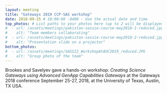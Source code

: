 ```yaml
---
layout: meeting
title: "Gateways 2019 CCP-SAS workshop"
date: 2018-09-25 # 10:00:00 -0400 - Use the actual date and time
top_photos: # List paths to your photos here (up to 2 will be displayed side by side at the top)
#  - url: /assets/meetings/pakistan-sassie-course-may2018-1-reduced.jpg
#    alt: "Team members collaborating"
#  - url: /assets/meetings/pakistan-sassie-course-may2018-2-reduced.jpg
#    alt: "Presentation slide on a projector"
bottom_photos:
#  - url: /assets/meetings/SASSI2_WorkshopAtAUC2019_reduced.JPG
#    alt: "Group photo of the team"
---
```


Brookes and Savelyev gave a hands-on workshop: *Creating Science Gateways using Advanced GenApp Capabilities
Gateways* at the Gateways 2018 conference September 25-27, 2018, at the University of Texas, Austin, TX USA.
